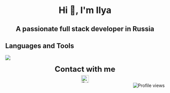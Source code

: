 <!-- Center align text using HTML -->
<h1 align="center">
  Hi 👋, I'm Ilya
</h1>
<h2 align="center">A passionate full stack developer in Russia</h2>

<!-- Languages and Tools section -->
<h2 align="left">Languages and Tools</h2>
<p align="left">
  <a href="https://skillicons.dev">
    <img src="https://skillicons.dev/icons?i=cs,unity,cpp,unreal,vscode,py,ps,blender,html,docker" />
  </a>
</p>
<!-- Contact section -->
<div style="text-align: center;">
    <span style="display: block; font-size: 24px; font-weight: bold;">Contact with me</span>
    <div style="margin-top: 5px;">
        <a href="https://t.me/BCyclik">
            <img src="https://img.shields.io/badge/Telegram-2CA5E0?style=for-the-badge&logo=telegram&logoColor=white" alt="Telegram" 
                 style="height: 24px; vertical-align: middle;" />
        </a>
    </div>
  <div align="right"> <img src="https://komarev.com/ghpvc/?username=BCyclik&color=blue" alt="Profile views" /> </div>
</div>
